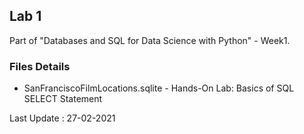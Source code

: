 ## Lab 1

Part of "Databases and SQL for Data Science with Python" - Week1.

### Files Details

* SanFranciscoFilmLocations.sqlite - Hands-On Lab: Basics of SQL SELECT Statement

Last Update : 27-02-2021